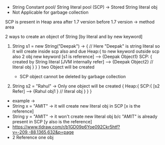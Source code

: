 
- String Constant pool/ String literal pool (SCP) -> Stored String literal obj
- Not Applicable for garbage collection

SCP is present in Heap area after 1.7 version before 1.7 version -> method area

2 ways to create an object of String [by literal and by new keyword]


1. String s1 = new String("Deepak") -> {    // Here "Deepak" is string literal so it will create inside scp also and due
                                         Heap:{                                     to new keyword outside scp also 2 obj
     new keyword  [s1 is reference]  -->  {Deepak Object1}
                                             SCP: {
created by String literal [JVM internally refer] --> {Deepak Object2} // literal obj
                                                  }
                                               }
                                        }
     two Object will be created
     * SCP object cannot be deleted by garbage collection

2. String s2 = "Rahul" -> Only one object will be created
        {
          Heap:{ SCP:{ 
  [s2 Refer] -->        {Rahul obj1 } // literal obj
                      } 
                }
        }
 * example -> 
 * String x = "AMIT" -> it will create new literal obj in SCP [x is the reference]
 * String y = "AMIT" -> it won't create new literal obj b/c "AMIT" is already present in SCP [y also is the reference]
 * https://www.tldraw.com/r/b1GD09p6Yoe092Ckr5htf?v=-209,-88,1365,632&p=page
 * 2 Reference one obj



